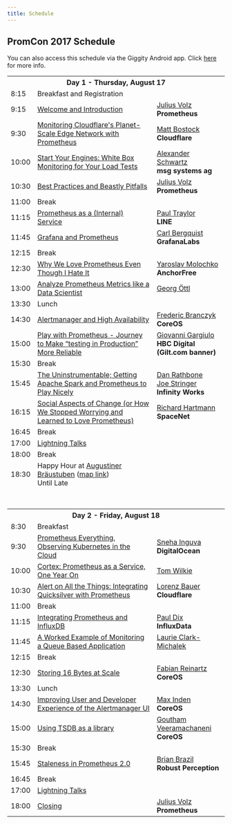 ```yaml
---
title: Schedule
---
```


## PromCon 2017 Schedule

You can also access this schedule via the Giggity Android app. Click
[here](/2017-munich/mobile_schedule) for more info.

<table class="table schedule-table">
  <tr class="day">
    <th colspan="3">Day 1 - Thursday, August 17</th>
  </tr>
  <tr class="break">
    <td>8:15</td>
    <td>Breakfast and Registration</td>
    <td></td>
  </tr>
  <tr class="talk">
    <td>9:15</td>
    <td>
      <a href="/2017-munich/talks/welcome-and-introduction">
        Welcome and Introduction
      </a>
    </td>
    <td>
      <a href="/2017-munich/speakers/julius-volz">Julius Volz</a>
      <br>
      <b>Prometheus</b>
    </td>
  </tr>
  <tr class="talk">
    <td>9:30</td>
    <td>
      <a href="/2017-munich/talks/monitoring-cloudflares-planet-scale-edge-network-with-prometheus">
        Monitoring Cloudflare's Planet-Scale Edge Network with Prometheus
      </a>
    </td>
    <td>
      <a href="/2017-munich/speakers/matt-bostock">Matt Bostock</a>
      <br>
      <b>Cloudflare</b>
    </td>
  </tr>
  <tr class="talk">
    <td>10:00</td>
    <td>
      <a href="/2017-munich/talks/start-your-engines-white-box-monitoring-for-load-tests">
        Start Your Engines: White Box Monitoring for Your Load Tests
      </a>
    </td>
    <td>
      <a href="/2017-munich/speakers/alexander-schwartz">Alexander Schwartz</a>
      <br>
      <b>msg systems ag</b>
    </td>
  </tr>
  <tr class="talk">
    <td>10:30</td>
    <td>
      <a href="/2017-munich/talks/best-practices-and-beastly-pitfalls">
        Best Practices and Beastly Pitfalls
      </a>
    </td>
    <td>
      <a href="/2017-munich/speakers/julius-volz">Julius Volz</a>
      <br>
      <b>Prometheus</b>
    </td>
  </tr>
  <tr class="break">
    <td>11:00</td>
    <td>Break</td>
    <td></td>
  </tr>
  <tr class="talk">
    <td>11:15</td>
    <td>
      <a href="/2017-munich/talks/prometheus-as-a-internal-service">
        Prometheus as a (Internal) Service
      </a>
    </td>
    <td>
      <a href="/2017-munich/speakers/paul-traylor">Paul Traylor</a>
      <br>
      <b>LINE</b>
    </td>
  </tr>
  <tr class="talk">
    <td>11:45</td>
    <td>
      <a href="/2017-munich/talks/grafana-and-prometheus">
        Grafana and Prometheus
      </a>
    </td>
    <td>
      <a href="/2017-munich/speakers/carl-bergquist">Carl Bergquist</a>
      <br>
      <b>GrafanaLabs</b>
    </td>
  </tr>
  <tr class="break">
    <td>12:15</td>
    <td>Break</td>
    <td></td>
  </tr>
  <tr class="talk">
    <td>12:30</td>
    <td>
      <a href="/2017-munich/talks/why-we-love-prometheus-even-though-i-hate-it">
        Why We Love Prometheus Even Though I Hate It
      </a>
    </td>
    <td>
      <a href="/2017-munich/speakers/yaroslav-molochko">Yaroslav Molochko</a>
      <br>
      <b>AnchorFree</b>
    </td>
  </tr>
  <tr class="talk">
    <td>13:00</td>
    <td>
      <a href="/2017-munich/talks/analyze-prometheus-metrics-like-a-data-scientist">
        Analyze Prometheus Metrics like a Data Scientist
      </a>
    </td>
    <td>
      <a href="/2017-munich/speakers/georg-oettl">Georg Öttl</a>
      <br>
      <b></b>
    </td>
  </tr>
  <tr class="break">
    <td>13:30</td>
    <td>Lunch</td>
    <td></td>
  </tr>
  <tr class="talk">
    <td>14:30</td>
    <td>
      <a href="/2017-munich/talks/alertmanager-and-high-availability">
        Alertmanager and High Availability
      </a>
    </td>
    <td>
      <a href="/2017-munich/speakers/frederic-branczyk">Frederic Branczyk</a>
      <br>
      <b>CoreOS</b>
    </td>
  </tr>
  <tr class="talk">
    <td>15:00</td>
    <td>
      <a href="/2017-munich/talks/play-with-prometheus">
        Play with Prometheus - Journey to Make “testing in Production” More Reliable
      </a>
    </td>
    <td>
      <a href="/2017-munich/speakers/giovanni-gargiulo">Giovanni Gargiulo</a>
      <br>
      <b>HBC Digital (Gilt.com banner)</b>
    </td>
  </tr>
  <tr class="break">
    <td>15:30</td>
    <td>Break</td>
    <td></td>
  </tr>
  <tr class="talk">
    <td>15:45</td>
    <td>
      <a href="/2017-munich/talks/the-uninstrumentable-getting-apache-spark-and-prometheus-to-play-nicely">
        The Uninstrumentable; Getting Apache Spark and Prometheus to Play Nicely
      </a>
    </td>
    <td>
      <a href="/2017-munich/speakers/dan-rathbone">Dan Rathbone</a>
      <br>
      <a href="/2017-munich/speakers/joe-stringer">Joe Stringer</a>
      <br>
      <b>Infinity Works</b>
    </td>
  </tr>
  <tr class="talk">
    <td>16:15</td>
    <td>
      <a href="/2017-munich/talks/social-aspects-of-change">
        Social Aspects of Change (or How We Stopped Worrying and Learned to Love Prometheus)
      </a>
    </td>
    <td>
      <a href="/2017-munich/speakers/richard-hartmann">Richard Hartmann</a>
      <br>
      <b>SpaceNet</b>
    </td>
  </tr>
  <tr class="break">
    <td>16:45</td>
    <td>Break</td>
    <td></td>
  </tr>
  <tr class="talk">
    <td>17:00</td>
    <td>
      <a href="/2017-munich/talks/lightning-talks-day1">
        Lightning Talks
      </a>
    </td>
    <td></td>
  </tr>
  <tr class="break">
    <td>18:00</td>
    <td>Break</td>
    <td></td>
  </tr>
  <tr class="break">
    <td>18:30</td>
    <td>
      Happy Hour at <a href="http://www.braeustuben.de/">Augustiner Bräustuben</a> (<a href="https://www.google.de/maps/place/Augustiner+Br%C3%A4ustuben/@48.1391151,11.5456626,15z/data=!4m5!3m4!1s0x0:0x1a2efa2cb8130a2a!8m2!3d48.1391151!4d11.5456626?sa=X&ved=0ahUKEwjkiKqalM3VAhWKmbQKHTYXBiAQ_BIIlgEwDg">map link</a>)
      <br>
      Until Late
    </td>
    <td></td>
  </tr>
  <tr>
    <td colspan="3">
      <br><br>
    </td>
  </tr>
  <tr class="day">
    <th colspan="3">Day 2 - Friday, August 18</th>
  </tr>
  <tr class="break">
    <td>8:30</td>
    <td>Breakfast</td>
    <td></td>
  </tr>
  <tr class="talk">
    <td>9:30</td>
    <td>
      <a href="/2017-munich/talks/prometheus-everything-observing-kubernetes-in-the-cloud">
        Prometheus Everything, Observing Kubernetes in the Cloud
      </a>
    </td>
    <td>
      <a href="/2017-munich/speakers/sneha-inguva">Sneha Inguva</a>
      <br>
      <b>DigitalOcean</b>
    </td>
  </tr>
  <tr class="talk">
    <td>10:00</td>
    <td>
      <a href="/2017-munich/talks/cortex-prometheus-as-a-service-one-year-on">
        Cortex: Prometheus as a Service, One Year On
      </a>
    </td>
    <td>
      <a href="/2017-munich/speakers/tom-wilkie">Tom Wilkie</a>
      <br>
      <b></b>
    </td>
  </tr>
  <tr class="talk">
    <td>10:30</td>
    <td>
      <a href="/2017-munich/talks/alert-on-all-the-things-integrating-quicksilver-with-prometheus">
        Alert on All the Things: Integrating Quicksilver with Prometheus
      </a>
    </td>
    <td>
      <a href="/2017-munich/speakers/lorenz-bauer">Lorenz Bauer</a>
      <br>
      <b>Cloudflare</b>
    </td>
  </tr>
  <tr class="break">
    <td>11:00</td>
    <td>Break</td>
    <td></td>
  </tr>
  <tr class="talk">
    <td>11:15</td>
    <td>
      <a href="/2017-munich/talks/integrating-prometheus-and-influxdb">
        Integrating Prometheus and InfluxDB
      </a>
    </td>
    <td>
      <a href="/2017-munich/speakers/paul-dix">Paul Dix</a>
      <br>
      <b>InfluxData</b>
    </td>
  </tr>
  <tr class="talk">
    <td>11:45</td>
    <td>
      <a href="/2017-munich/talks/a-worked-example-of-monitoring-a-queue-based-application">
        A Worked Example of Monitoring a Queue Based Application
      </a>
    </td>
    <td>
      <a href="/2017-munich/speakers/laurie-clark-michalek">Laurie Clark-Michalek</a>
    </td>
  </tr>
  <tr class="break">
    <td>12:15</td>
    <td>Break</td>
    <td></td>
  </tr>
  <tr class="talk">
    <td>12:30</td>
    <td>
      <a href="/2017-munich/talks/storing-16-bytes-at-scale">
        Storing 16 Bytes at Scale
      </a>
    </td>
    <td>
      <a href="/2017-munich/speakers/fabian-reinartz">Fabian Reinartz</a>
      <br>
      <b>CoreOS</b>
    </td>
  </tr>
  <tr class="break">
    <td>13:30</td>
    <td>Lunch</td>
    <td></td>
  </tr>
  <tr class="talk">
    <td>14:30</td>
    <td>
      <a href="/2017-munich/talks/improving-user-and-developer-experience-of-the-alertmanager-ui">
        Improving User and Developer Experience of the Alertmanager UI
      </a>
    </td>
    <td>
      <a href="/2017-munich/speakers/max-inden">Max Inden</a>
      <br>
      <b>CoreOS</b>
    </td>
  </tr>
  <tr class="talk">
    <td>15:00</td>
    <td>
      <a href="/2017-munich/talks/using-tsdb-as-a-library">
        Using TSDB as a library
      </a>
    </td>
    <td>
      <a href="/2017-munich/speakers/goutham-veeramachaneni">Goutham Veeramachaneni</a>
      <br>
      <b>CoreOS</b>
    </td>
  </tr>
  <tr class="break">
    <td>15:30</td>
    <td>Break</td>
    <td></td>
  </tr>
  <tr class="talk">
    <td>15:45</td>
    <td>
      <a href="/2017-munich/talks/staleness-in-prometheus-2-0">
        Staleness in Prometheus 2.0
      </a>
    </td>
    <td>
      <a href="/2017-munich/speakers/brian-brazil">Brian Brazil</a>
      <br>
      <b>Robust Perception</b>
    </td>
  </tr>
  <tr class="break">
    <td>16:45</td>
    <td>Break</td>
    <td></td>
  </tr>
  <tr class="talk">
    <td>17:00</td>
    <td>
      <a href="/2017-munich/talks/lightning-talks-day2">
        Lightning Talks
      </a>
    </td>
    <td></td>
  </tr>
  <tr class="talk">
    <td>18:00</td>
    <td>
      <a href="/2017-munich/talks/closing">
        Closing
      </a>
    </td>
    <td>
      <a href="/2017-munich/speakers/julius-volz">Julius Volz</a>
      <br>
      <b>Prometheus</b>
    </td>
  </tr>
</table>
